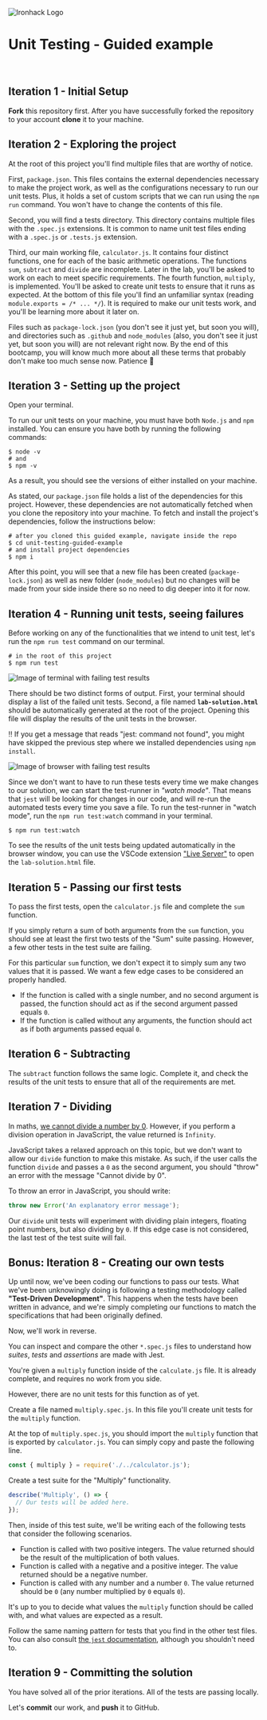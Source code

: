 ![Ironhack Logo](https://user-images.githubusercontent.com/23629340/40541063-a07a0a8a-601a-11e8-91b5-2f13e4e6b441.png)

# Unit Testing - Guided example

<br>

## Iteration 1 - Initial Setup

**Fork** this repository first. After you have successfully forked the repository to your account **clone** it to your machine.

<!-- **Fork** this repository. You should see an "**Actions**" tab at the top of the GitHub interface for your fork. Click it. You should see the following:

![Actions Tab](https://user-images.githubusercontent.com/7128083/116699595-a9589500-a9bd-11eb-95be-fca6914504e0.png)

Since our automated tests will be running not only locally but also on GitHub, we need to enable workflows for this repository. Click on "I understand my workflows, go ahead and enable them". You'll have to do this for every lab that has automated tests.

Clone the fork to your machine. -->

## Iteration 2 - Exploring the project

At the root of this project you'll find multiple files that are worthy of notice.

First, `package.json`. This files contains the external dependencies necessary to make the project work, as well as the configurations necessary to run our unit tests. Plus, it holds a set of custom scripts that we can run using the `npm run` command. You won't have to change the contents of this file.

Second, you will find a tests directory. This directory contains multiple files with the `.spec.js` extensions. It is common to name unit test files ending with a `.spec.js` or `.tests.js` extension.

Third, our main working file, `calculator.js`. It contains four distinct functions, one for each of the basic arithmetic operations. The functions `sum`, `subtract` and `divide` are incomplete. Later in the lab, you'll be asked to work on each to meet specific requirements. The fourth function, `multiply`, is implemented. You'll be asked to create unit tests to ensure that it runs as expected. At the bottom of this file you'll find an unfamiliar syntax (reading `module.exports = /* ... */`). It is required to make our unit tests work, and you'll be learning more about it later on.

Files such as `package-lock.json` (you don't see it just yet, but soon you will), and directories such as `.github` and `node_modules` (also, you don't see it just yet, but soon you will) are not relevant right now. By the end of this bootcamp, you will know much more about all these terms that probably don't make too much sense now. Patience :pray:

## Iteration 3 - Setting up the project

Open your terminal.

To run our unit tests on your machine, you must have both `Node.js` and `npm` installed. You can ensure you have both by running the following commands:

```shell
$ node -v
# and
$ npm -v
```

As a result, you should see the versions of either installed on your machine.

As stated, our `package.json` file holds a list of the dependencies for this project. However, these dependencies are not automatically fetched when you clone the repository into your machine. To fetch and install the project's dependencies, follow the instructions below:

```shell
# after you cloned this guided example, navigate inside the repo
$ cd unit-testing-guided-example
# and install project dependencies
$ npm i
```

After this point, you will see that a new file has been created (`package-lock.json`) as well as new folder (`node_modules`) but no changes will be made from your side inside there so no need to dig deeper into it for now.

## Iteration 4 - Running unit tests, seeing failures

Before working on any of the functionalities that we intend to unit test, let's run the `npm run test` command on our terminal.

```shell
# in the root of this project
$ npm run test
```

![Image of terminal with failing test results](https://user-images.githubusercontent.com/7128083/114206907-ba306080-9953-11eb-8660-16161418590e.png)

There should be two distinct forms of output. First, your terminal should display a list of the failed unit tests. Second, a file named **`lab-solution.html`** should be automatically generated at the root of the project. Opening this file will display the results of the unit tests in the browser.

:bangbang: If you get a message that reads "jest: command not found", you might have skipped the previous step where we installed dependencies using `npm install`.

![Image of browser with failing test results](https://user-images.githubusercontent.com/7128083/114205765-90c30500-9952-11eb-85e5-dbb5bfd36028.png)

Since we don't want to have to run these tests every time we make changes to our solution, we can start the test-runner in _"watch mode"_. That means that `jest` will be looking for changes in our code, and will re-run the automated tests every time you save a file. To run the test-runner in "watch mode", run the `npm run test:watch` command in your terminal.

```shell
$ npm run test:watch
```

To see the results of the unit tests being updated automatically in the browser window, you can use the VSCode extension ["Live Server"](https://marketplace.visualstudio.com/items?itemName=ritwickdey.LiveServer) to open the `lab-solution.html` file.

## Iteration 5 - Passing our first tests

To pass the first tests, open the `calculator.js` file and complete the `sum` function.

If you simply return a sum of both arguments from the `sum` function, you should see at least the first two tests of the "Sum" suite passing. However, a few other tests in the test suite are failing.

For this particular `sum` function, we don't expect it to simply sum any two values that it is passed. We want a few edge cases to be considered an properly handled.

- If the function is called with a single number, and no second argument is passed, the function should act as if the second argument passed equals `0`.
- If the function is called without any arguments, the function should act as if both arguments passed equal `0`.

## Iteration 6 - Subtracting

The `subtract` function follows the same logic. Complete it, and check the results of the unit tests to ensure that all of the requirements are met.

## Iteration 7 - Dividing

In maths, [we cannot divide a number by 0](https://en.wikipedia.org/wiki/Division_by_zero). However, if you perform a division operation in JavaScript, the value returned is `Infinity`.

JavaScript takes a relaxed approach on this topic, but we don't want to allow our `divide` function to make this mistake. As such, if the user calls the function `divide` and passes a `0` as the second argument, you should "throw" an error with the message "Cannot divide by 0".

To throw an error in JavaScript, you should write:

```js
throw new Error('An explanatory error message');
```

Our `divide` unit tests will experiment with dividing plain integers, floating point numbers, but also dividing by `0`. If this edge case is not considered, the last test of the test suite will fail.

## Bonus: Iteration 8 - Creating our own tests

Up until now, we've been coding our functions to pass our tests. What we've been unknowingly doing is following a testing methodology called **"Test-Driven Development"**. This happens when the tests have been written in advance, and we're simply completing our functions to match the specifications that had been originally defined.

Now, we'll work in reverse.

You can inspect and compare the other `*.spec.js` files to understand how _suites_, _tests_ and _assertions_ are made with Jest.

You're given a `multiply` function inside of the `calculate.js` file. It is already complete, and requires no work from you side.

However, there are no unit tests for this function as of yet.

Create a file named `multiply.spec.js`. In this file you'll create unit tests for the `multiply` function.

At the top of `multiply.spec.js`, you should import the `multiply` function that is exported by `calculator.js`. You can simply copy and paste the following line.

```js
const { multiply } = require('./../calculator.js');
```

Create a test suite for the "Multiply" functionality.

```js
describe('Multiply', () => {
  // Our tests will be added here.
});
```

Then, inside of this test suite, we'll be writing each of the following tests that consider the following scenarios.

- Function is called with two positive integers. The value returned should be the result of the multiplication of both values.
- Function is called with a negative and a positive integer. The value returned should be a negative number.
- Function is called with any number and a number `0`. The value returned should be `0` (any number multiplied by `0` equals `0`).

It's up to you to decide what values the `multiply` function should be called with, and what values are expected as a result.

Follow the same naming pattern for tests that you find in the other test files. You can also consult [the `jest` documentation](https://jestjs.io/docs/expect), although you shouldn't need to.

## Iteration 9 - Committing the solution

You have solved all of the prior iterations. All of the tests are passing locally.

Let's **commit** our work, and **push** it to GitHub.

<!--

Immediately after doing so, you should see something like this on your fork of the repository on GitHub:

![Image of ongoing tests](https://user-images.githubusercontent.com/7128083/114205759-8f91d800-9952-11eb-86dc-36b64512d743.png)

This means that GitHub is executing the unit tests for your project on their own machines.

After a couple of minutes at most the tests results should be ready.

If all of your tests are passing, you should see a green checkmark next to your commit message.

![Image of passing tests](https://user-images.githubusercontent.com/7128083/114199197-feb7fe00-994b-11eb-8b41-0dc5a916a3fb.png)

If any of the tests are failing, you'll see a red cross instead.

![Image of failing tests](https://user-images.githubusercontent.com/7128083/114199210-0081c180-994c-11eb-93ff-b1833ad27121.png)

If you want to dive in depth into your test results, or verify why your tests are failing on GitHub, you can press this status symbol or navigate to the "Actions" tab in your repository.

![Image of actions tab](https://user-images.githubusercontent.com/7128083/114199203-ff509480-994b-11eb-9b40-1b65b0a2a45a.png)

What we have implemented into this project is a so-called "_Continuous Integration/Continuous Delivery_" (CI/CD) system.



**Note that you might not always be able to complete every iteration on every lab, or to pass every single test. This shouldn't demotivate you. Automated tests are an important tool to gather feedback but are not the one true measure of the quality of your work or your worth as a developer.**

<br>

Best of luck 💙
